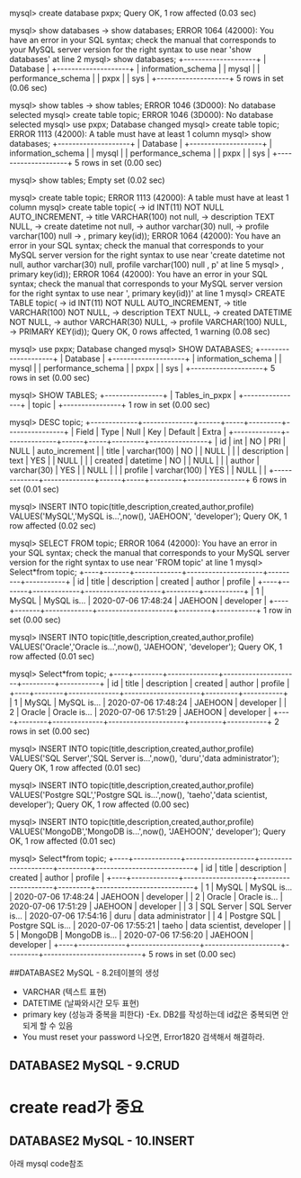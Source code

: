 mysql> create database pxpx;
Query OK, 1 row affected (0.03 sec)

mysql> show databases
    -> show databases;
ERROR 1064 (42000): You have an error in your SQL syntax; check the manual that corresponds to your MySQL server version for the right syntax to use near 'show databases' at line 2
mysql> show databases;
+--------------------+
| Database           |
+--------------------+
| information_schema |
| mysql              |
| performance_schema |
| pxpx               |
| sys                |
+--------------------+
5 rows in set (0.06 sec)

mysql> show tables
    -> show tables;
ERROR 1046 (3D000): No database selected
mysql> create table topic;
ERROR 1046 (3D000): No database selected
mysql> use pxpx;
Database changed
mysql> create table topic;
ERROR 1113 (42000): A table must have at least 1 column
mysql> show databases;
+--------------------+
| Database           |
+--------------------+
| information_schema |
| mysql              |
| performance_schema |
| pxpx               |
| sys                |
+--------------------+
5 rows in set (0.00 sec)

mysql> show tables;
Empty set (0.02 sec)

mysql> create table topic;
ERROR 1113 (42000): A table must have at least 1 column
mysql> create table topic(
    -> id INT(11) NOT NULL AUTO_INCREMENT,
    -> title VARCHAR(100) not null,
    -> description TEXT NULL,
    -> create datetime not null,
    -> author varchar(30) null,
    -> profile varchar(100) null
    -> , primary key(id));
ERROR 1064 (42000): You have an error in your SQL syntax; check the manual that corresponds to your MySQL server version for the right syntax to use near 'create datetime not null,
author varchar(30) null,
profile varchar(100) null
, p' at line 5
mysql> , primary key(id));
ERROR 1064 (42000): You have an error in your SQL syntax; check the manual that corresponds to your MySQL server version for the right syntax to use near ', primary key(id))' at line 1
mysql> CREATE TABLE topic(
    -> id INT(11) NOT NULL AUTO_INCREMENT,
    -> title VARCHAR(100) NOT NULL,
    -> description TEXT NULL,
    -> created DATETIME NOT NULL,
    -> author VARCHAR(30) NULL,
    -> profile VARCHAR(100) NULL,
    -> PRIMARY KEY(id));
Query OK, 0 rows affected, 1 warning (0.08 sec)

mysql> use pxpx;
Database changed
mysql> SHOW DATABASES;
+--------------------+
| Database           |
+--------------------+
| information_schema |
| mysql              |
| performance_schema |
| pxpx               |
| sys                |
+--------------------+
5 rows in set (0.00 sec)

mysql> SHOW TABLES;
+----------------+
| Tables_in_pxpx |
+----------------+
| topic          |
+----------------+
1 row in set (0.00 sec)

mysql> DESC topic;
+-------------+--------------+------+-----+---------+----------------+
| Field       | Type         | Null | Key | Default | Extra          |
+-------------+--------------+------+-----+---------+----------------+
| id          | int          | NO   | PRI | NULL    | auto_increment |
| title       | varchar(100) | NO   |     | NULL    |                |
| description | text         | YES  |     | NULL    |                |
| created     | datetime     | NO   |     | NULL    |                |
| author      | varchar(30)  | YES  |     | NULL    |                |
| profile     | varchar(100) | YES  |     | NULL    |                |
+-------------+--------------+------+-----+---------+----------------+
6 rows in set (0.01 sec)

mysql> INSERT INTO topic(title,description,created,author,profile) VALUES('MySQL','MySQL is...',now(), 'JAEHOON', 'developer');
Query OK, 1 row affected (0.02 sec)

mysql> SELECT FROM topic;
ERROR 1064 (42000): You have an error in your SQL syntax; check the manual that corresponds to your MySQL server version for the right syntax to use near 'FROM topic' at line 1
mysql> Select*from topic;
+----+-------+-------------+---------------------+---------+-----------+
| id | title | description | created             | author  | profile   |
+----+-------+-------------+---------------------+---------+-----------+
|  1 | MySQL | MySQL is... | 2020-07-06 17:48:24 | JAEHOON | developer |
+----+-------+-------------+---------------------+---------+-----------+
1 row in set (0.00 sec)

mysql> INSERT INTO topic(title,description,created,author,profile) VALUES('Oracle','Oracle is...',now(), 'JAEHOON', 'developer');
Query OK, 1 row affected (0.01 sec)

mysql> Select*from topic;
+----+--------+--------------+---------------------+---------+-----------+
| id | title  | description  | created             | author  | profile   |
+----+--------+--------------+---------------------+---------+-----------+
|  1 | MySQL  | MySQL is...  | 2020-07-06 17:48:24 | JAEHOON | developer |
|  2 | Oracle | Oracle is... | 2020-07-06 17:51:29 | JAEHOON | developer |
+----+--------+--------------+---------------------+---------+-----------+
2 rows in set (0.00 sec)

mysql> INSERT INTO topic(title,description,created,author,profile) VALUES('SQL Server','SQL Server is...',now(), 'duru','data administrator');
Query OK, 1 row affected (0.01 sec)

mysql> INSERT INTO topic(title,description,created,author,profile) VALUES('Postgre SQL','Postgre SQL is...',now(), 'taeho','data scientist, developer');
Query OK, 1 row affected (0.00 sec)

mysql> INSERT INTO topic(title,description,created,author,profile) VALUES('MongoDB','MongoDB is...',now(), 'JAEHOON',' developer');
Query OK, 1 row affected (0.01 sec)

mysql> Select*from topic;
+----+-------------+-------------------+---------------------+---------+---------------------------+
| id | title       | description       | created             | author  | profile                   |
+----+-------------+-------------------+---------------------+---------+---------------------------+
|  1 | MySQL       | MySQL is...       | 2020-07-06 17:48:24 | JAEHOON | developer                 |
|  2 | Oracle      | Oracle is...      | 2020-07-06 17:51:29 | JAEHOON | developer                 |
|  3 | SQL Server  | SQL Server is...  | 2020-07-06 17:54:16 | duru    | data administrator        |
|  4 | Postgre SQL | Postgre SQL is... | 2020-07-06 17:55:21 | taeho   | data scientist, developer |
|  5 | MongoDB     | MongoDB is...     | 2020-07-06 17:56:20 | JAEHOON |  developer                |
+----+-------------+-------------------+---------------------+---------+---------------------------+
5 rows in set (0.00 sec)



##DATABASE2 MySQL - 8.2테이블의 생성
- VARCHAR (텍스트 표현)
- DATETIME (날짜와시간 모두 표현)
- primary key (성능과 중복을 피한다) -Ex. DB2를 작성하는데 id값은 중복되면 안되게 할 수 있음
- You must reset your password 나오면, Error1820 검색해서 해결하라.


## DATABASE2 MySQL - 9.CRUD
# create read가 중요

## DATABASE2 MySQL - 10.INSERT
아래 mysql code참조


